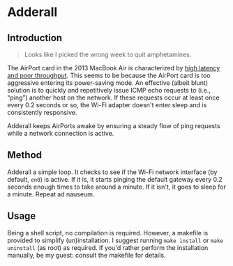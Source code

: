 # Adderall

## Introduction

> Looks like I picked the wrong week to quit amphetamines.

The AirPort card in the 2013 MacBook Air is characterized by [high latency and
poor throughput][1]. This seems to be because the AirPort card is too aggressive
entering its power-saving mode. An effective (albeit blunt) solution is to
quickly and repetitively issue ICMP echo requests to (i.e., “ping”) another host
on the network. If these requests occur at least once every 0.2 seconds or so,
the Wi-Fi adapter doesn't enter sleep and is consistently responsive.

Adderall keeps AirPorts awake by ensuring a steady flow of ping requests while
a network connection is active.

[1]: http://www.engadget.com/2014/01/21/2013-macbook-air-wifi-problems-continue-to-plague-users/
     "2013 MacBook Air WiFi problems continue to plague users"

## Method

Adderall a simple loop. It checks to see if the Wi-Fi network interface (by
default, `en0`) is active. If it is, it starts pinging the default gateway every
0.2 seconds enough times to take around a minute. If it isn't, it goes to sleep
for a minute. Repeat ad nauseum.

## Usage

Being a shell script, no compilation is required. However, a makefile is
provided to simplify (un)installation. I suggest running `make install` or `make
uninstall` (as root) as required. If you'd rather perform the installation
manually, be my guest: consult the makefile for details.
